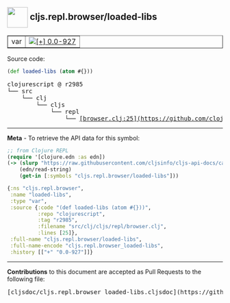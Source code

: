 ## <img width="48px" valign="middle" src="http://i.imgur.com/Hi20huC.png"> cljs.repl.browser/loaded-libs

 <table border="1">
<tr>

<td>var</td>
<td><a href="https://github.com/cljsinfo/cljs-api-docs/tree/0.0-927"><img valign="middle" alt="[+] 0.0-927" src="https://img.shields.io/badge/+-0.0--927-lightgrey.svg"></a> </td>
</tr>
</table>






Source code:

```clj
(def loaded-libs (atom #{}))
```

 <pre>
clojurescript @ r2985
└── src
    └── clj
        └── cljs
            └── repl
                └── <ins>[browser.clj:25](https://github.com/clojure/clojurescript/blob/r2985/src/clj/cljs/repl/browser.clj#L25)</ins>
</pre>


---

__Meta__ - To retrieve the API data for this symbol:

```clj
;; from Clojure REPL
(require '[clojure.edn :as edn])
(-> (slurp "https://raw.githubusercontent.com/cljsinfo/cljs-api-docs/catalog/cljs-api.edn")
    (edn/read-string)
    (get-in [:symbols "cljs.repl.browser/loaded-libs"]))
```

```clj
{:ns "cljs.repl.browser",
 :name "loaded-libs",
 :type "var",
 :source {:code "(def loaded-libs (atom #{}))",
          :repo "clojurescript",
          :tag "r2985",
          :filename "src/clj/cljs/repl/browser.clj",
          :lines [25]},
 :full-name "cljs.repl.browser/loaded-libs",
 :full-name-encode "cljs.repl.browser_loaded-libs",
 :history [["+" "0.0-927"]]}

```

---

__Contributions__ to this document are accepted as Pull Requests to the following file:

 <pre>
[cljsdoc/cljs.repl.browser_loaded-libs.cljsdoc](https://github.com/cljsinfo/cljs-api-docs/blob/master/cljsdoc/cljs.repl.browser_loaded-libs.cljsdoc)
</pre>

